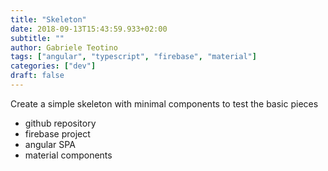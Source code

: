 ```yaml
---
title: "Skeleton"
date: 2018-09-13T15:43:59.933+02:00
subtitle: ""
author: Gabriele Teotino
tags: ["angular", "typescript", "firebase", "material"]
categories: ["dev"]
draft: false
---
```


Create a simple skeleton with minimal components to test the basic pieces

- github repository
- firebase project
- angular SPA
- material components

